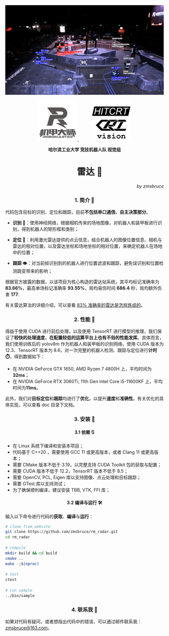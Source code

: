 <div align="center">
<img src="./doc/images/readme/cover.png">
</div>

<br>

<div align="center" float="left">
<a href="https://www.robomaster.com/zh-CN">
<img src="./doc/images/readme/RoboMaster-mecha-logo.png" width=25% />
</a>
&nbsp;&nbsp;&nbsp;&nbsp;&nbsp;&nbsp;&nbsp;&nbsp;&nbsp;
<img src="./doc/images/readme/hitcrt-vision-logo.png" width=25% />
</div>

**<div align="center">哈尔滨工业大学 竞技机器人队 视觉组</div>**

# <div align="center"> &nbsp;&nbsp;&nbsp;&nbsp;&nbsp;雷达 📡</div>

_<div align="right">by zmsbruce</div>_

### <div align="center"> 1. 简介 📓 </div>

代码包含目标的识别、定位和跟踪，目前**不包括串口通信、自主决策部分**。

- **识别 🔎**：使用神经网络，根据相机传来的场地图像，对机器人和装甲板进行识别，得到机器人的矩形框和类别；

- **定位 🧭**：利用激光雷达提供的点云信息，结合机器人的图像位置信息、相机与雷达的相对位置，以及雷达坐标和场地坐标的相对位置，来确定机器人在场地中的位置；

- **跟踪 👁️**：对当前帧识别到的机器人进行位置滤波和跟踪，避免误识别和位置检测跳变带来的影响；

根据官方披露的数据，以该项目为核心构造的雷达站系统，其平均标记准确率为 **83.66%**，最高单场标记准确率 **93.55%**，局均易伤时间 **686.4** 秒，局均额外伤害 **177**.

有关雷达算法的详细介绍，可以查看 [83% 准确率的雷达是怎样炼成的](https://zmsbruce.github.io/posts/83-%E5%87%86%E7%A1%AE%E7%8E%87%E7%9A%84%E9%9B%B7%E8%BE%BE%E6%98%AF%E6%80%8E%E6%A0%B7%E7%82%BC%E6%88%90%E7%9A%84/)。

### <div align="center"> 2. 性能 🚀 </div>

得益于使用 CUDA 进行前后处理，以及使用 TensorRT 进行模型的推理，我们保证了**较快的处理速度**，**在配置较低的运算平台上也有不俗的性能发挥**。具体而言，我们使用训练后的 yolov8m 作为机器人和装甲板的识别网络，使用 CUDA 版本为 12.3、TensorRT 版本为 8.6，对一次完整的机器人检测、跟踪与定位进行**计时 ⏱️**，得到数据如下：

- 在 NVIDIA GeForce GTX 1650, AMD Ryzen 7 4800H 上，平均时间为**32ms**；
- 在 NVIDIA GeForce RTX 3060Ti, 11th Gen Intel Core i5-11600KF 上，平均时间为**11ms**。

此外，我们对**目标定位**和**跟踪**均进行了**优化**，以提升**速度**和**准确性**。有关优化的具体实现，可以查看 doc 目录下文档。

### <div align="center"> 3. 安装 🔨 </div>

#### <div align="center"> 3.1 依赖 🔃 </div>

- 在 Linux 系统下编译和安装本项目；
- 代码基于 C++20 ，需要使用 GCC 11 或更高版本，或者 Clang 11 或更高版本；
- 需要 CMake 版本不低于 3.19，以完整支持 CUDA Toolkit 包的获取与配置；
- 需要 CUDA 版本不低于 12.2，TensorRT 版本不低于 8.5；
- 需要 OpenCV, PCL, Eigen 库以支持图像、点云处理和目标跟踪；
- 需要 GTest 库以支持测试；
- 为了确保顺利编译，建议安装 TBB, VTK, FFI 库；

#### <div align="center"> 3.2 编译与运行 🛠️ </div>

输入以下命令进行代码的**获取**、**编译**与**运行**：

```sh
# clone from website
git clone https://github.com/zmsbruce/rm_radar.git
cd rm_radar

# compile
mkdir build && cd build
cmake ..
make -j$(nproc)

# test
ctest

# run sample
../bin/sample
```

### <div align="center"> 4. 联系我 📧 </div>

如果对代码有疑问，或者想指出代码中的错误，可以通过邮件联系我：[zmsbruce@163.com](zmsbruce@163.com)。